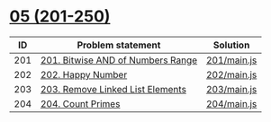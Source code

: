 # [05 (201-250)](https://leetcode.com/problemset/all/#page-5)


| ID  | Problem statement                                                                                | Solution                   |
|-----|--------------------------------------------------------------------------------------------------|----------------------------|
| 201 | [201. Bitwise AND of Numbers Range](https://leetcode.com/problems/bitwise-and-of-numbers-range/) | [201/main.js](201/main.js) |
| 202 | [202. Happy Number](https://leetcode.com/problems/happy-number/)                                 | [202/main.js](202/main.js) |
| 203 | [203. Remove Linked List Elements](https://leetcode.com/problems/remove-linked-list-elements/)   | [203/main.js](203/main.js) |
| 204 | [204. Count Primes](https://leetcode.com/problems/count-primes/)                                 | [204/main.js](204/main.js) |

